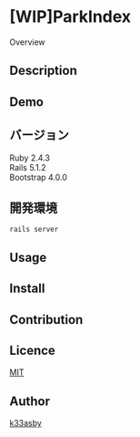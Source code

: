 [WIP]ParkIndex
====

Overview

## Description

## Demo

## バージョン
Ruby 2.4.3  
Rails 5.1.2  
Bootstrap 4.0.0

## 開発環境
```
rails server
```

## Usage

## Install

## Contribution

## Licence

[MIT](https://github.com/tcnksm/tool/blob/master/LICENCE)

## Author

[k33asby](https://github.com/k33asby)
